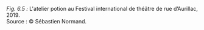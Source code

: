 *Fig. 6.5 :* L'atelier potion au Festival international de théâtre de rue d’Aurillac, 2019.  
Source : © Sébastien Normand.